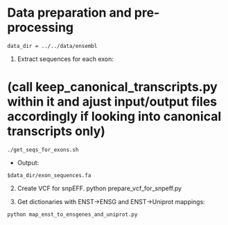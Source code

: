 # Data preparation and pre-processing

`data_dir = ../../data/ensembl`

1. Extract sequences for each exon:
# (call keep_canonical_transcripts.py within it and ajust input/output files accordingly if looking into canonical transcripts only)
```
./get_seqs_for_exons.sh   
```

- Output:
```
$data_dir/exon_sequences.fa
```

2. Create VCF for snpEFF.
python prepare_vcf_for_snpeff.py


3. Get dictionaries with ENST->ENSG and ENST->Uniprot mappings:
```
python map_enst_to_ensgenes_and_uniprot.py
```
